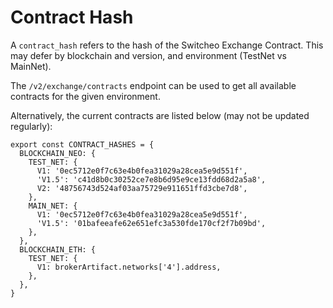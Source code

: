 # Contract Hash

A `contract_hash` refers to the hash of the Switcheo Exchange Contract. This may defer by blockchain and version, and environment
(TestNet vs MainNet).

The `/v2/exchange/contracts` endpoint can be used to get all available contracts for the given environment.

Alternatively, the current contracts are listed below (may not be updated regularly):

```
export const CONTRACT_HASHES = {
  BLOCKCHAIN_NEO: {
    TEST_NET: {
      V1: '0ec5712e0f7c63e4b0fea31029a28cea5e9d551f',
      'V1.5': 'c41d8b0c30252ce7e8b6d95e9ce13fdd68d2a5a8',
      V2: '48756743d524af03aa75729e911651ffd3cbe7d8',
    },
    MAIN_NET: {
      V1: '0ec5712e0f7c63e4b0fea31029a28cea5e9d551f',
      'V1.5': '01bafeeafe62e651efc3a530fde170cf2f7b09bd',
    },
  },
  BLOCKCHAIN_ETH: {
    TEST_NET: {
      V1: brokerArtifact.networks['4'].address,
    },
  },
}
```
